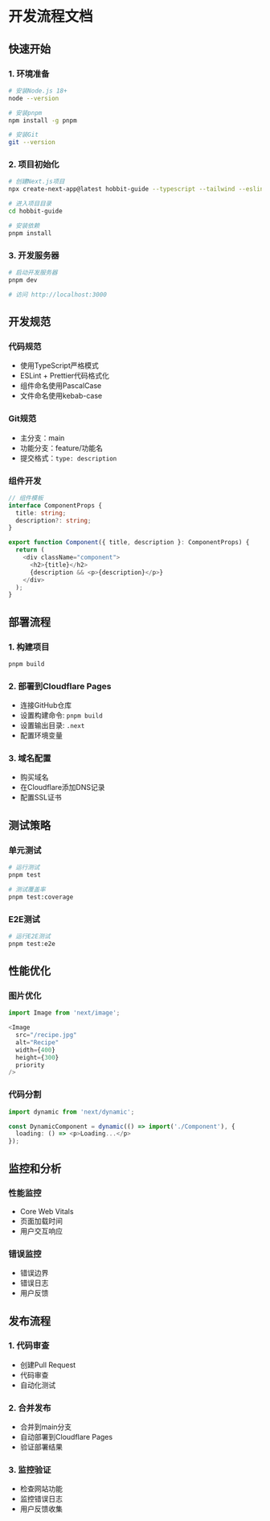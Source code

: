 # 开发流程文档

## 快速开始

### 1. 环境准备
```bash
# 安装Node.js 18+
node --version

# 安装pnpm
npm install -g pnpm

# 安装Git
git --version
```

### 2. 项目初始化
```bash
# 创建Next.js项目
npx create-next-app@latest hobbit-guide --typescript --tailwind --eslint --app --src-dir --import-alias "@/*"

# 进入项目目录
cd hobbit-guide

# 安装依赖
pnpm install
```

### 3. 开发服务器
```bash
# 启动开发服务器
pnpm dev

# 访问 http://localhost:3000
```

## 开发规范

### 代码规范
- 使用TypeScript严格模式
- ESLint + Prettier代码格式化
- 组件命名使用PascalCase
- 文件命名使用kebab-case

### Git规范
- 主分支：main
- 功能分支：feature/功能名
- 提交格式：`type: description`

### 组件开发
```typescript
// 组件模板
interface ComponentProps {
  title: string;
  description?: string;
}

export function Component({ title, description }: ComponentProps) {
  return (
    <div className="component">
      <h2>{title}</h2>
      {description && <p>{description}</p>}
    </div>
  );
}
```

## 部署流程

### 1. 构建项目
```bash
pnpm build
```

### 2. 部署到Cloudflare Pages
- 连接GitHub仓库
- 设置构建命令: `pnpm build`
- 设置输出目录: `.next`
- 配置环境变量

### 3. 域名配置
- 购买域名
- 在Cloudflare添加DNS记录
- 配置SSL证书

## 测试策略

### 单元测试
```bash
# 运行测试
pnpm test

# 测试覆盖率
pnpm test:coverage
```

### E2E测试
```bash
# 运行E2E测试
pnpm test:e2e
```

## 性能优化

### 图片优化
```typescript
import Image from 'next/image';

<Image
  src="/recipe.jpg"
  alt="Recipe"
  width={400}
  height={300}
  priority
/>
```

### 代码分割
```typescript
import dynamic from 'next/dynamic';

const DynamicComponent = dynamic(() => import('./Component'), {
  loading: () => <p>Loading...</p>
});
```

## 监控和分析

### 性能监控
- Core Web Vitals
- 页面加载时间
- 用户交互响应

### 错误监控
- 错误边界
- 错误日志
- 用户反馈

## 发布流程

### 1. 代码审查
- 创建Pull Request
- 代码审查
- 自动化测试

### 2. 合并发布
- 合并到main分支
- 自动部署到Cloudflare Pages
- 验证部署结果

### 3. 监控验证
- 检查网站功能
- 监控错误日志
- 用户反馈收集 